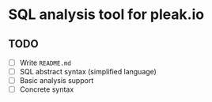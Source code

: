 # SQL analysis tool for pleak.io

## TODO

- [ ] Write `README.md`
- [ ] SQL abstract syntax (simplified language)
- [ ] Basic analysis support
- [ ] Concrete syntax
